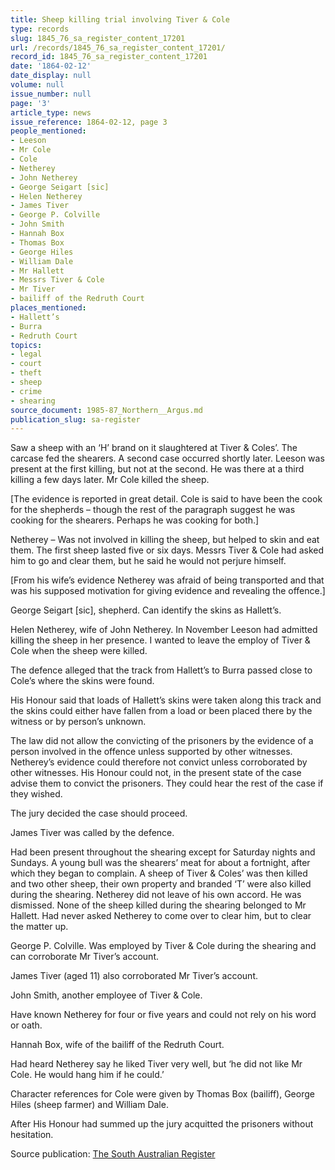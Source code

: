 ```yaml
---
title: Sheep killing trial involving Tiver & Cole
type: records
slug: 1845_76_sa_register_content_17201
url: /records/1845_76_sa_register_content_17201/
record_id: 1845_76_sa_register_content_17201
date: '1864-02-12'
date_display: null
volume: null
issue_number: null
page: '3'
article_type: news
issue_reference: 1864-02-12, page 3
people_mentioned:
- Leeson
- Mr Cole
- Cole
- Netherey
- John Netherey
- George Seigart [sic]
- Helen Netherey
- James Tiver
- George P. Colville
- John Smith
- Hannah Box
- Thomas Box
- George Hiles
- William Dale
- Mr Hallett
- Messrs Tiver & Cole
- Mr Tiver
- bailiff of the Redruth Court
places_mentioned:
- Hallett’s
- Burra
- Redruth Court
topics:
- legal
- court
- theft
- sheep
- crime
- shearing
source_document: 1985-87_Northern__Argus.md
publication_slug: sa-register
---
```


Saw a sheep with an ‘H’ brand on it slaughtered at Tiver & Coles’.  The carcase fed the shearers.  A second case occurred shortly later.  Leeson was present at the first killing, but not at the second.  He was there at a third killing a few days later.  Mr Cole killed the sheep.

[The evidence is reported in great detail.  Cole is said to have been the cook for the shepherds – though the rest of the paragraph suggest he was cooking for the shearers.  Perhaps he was cooking for both.]

Netherey – Was not involved in killing the sheep, but helped to skin and eat them.  The first sheep lasted five or six days.  Messrs Tiver & Cole had asked him to go and clear them, but he said he would not perjure himself.

[From his wife’s evidence Netherey was afraid of being transported and that was his supposed motivation for giving evidence and revealing the offence.]

George Seigart [sic], shepherd.  Can identify the skins as Hallett’s.

Helen Netherey, wife of John Netherey.  In November Leeson had admitted killing the sheep in her presence.  I wanted to leave the employ of Tiver & Cole when the sheep were killed.

The defence alleged that the track from Hallett’s to Burra passed close to Cole’s where the skins were found.

His Honour said that loads of Hallett’s skins were taken along this track and the skins could either have fallen from a load or been placed there by the witness or by person’s unknown.

The law did not allow the convicting of the prisoners by the evidence of a person involved in the offence unless supported by other witnesses.  Netherey’s evidence could therefore not convict unless corroborated by other witnesses.  His Honour could not, in the present state of the case advise them to convict the prisoners.  They could hear the rest of the case if they wished.

The jury decided the case should proceed.

James Tiver was called by the defence.

Had been present throughout the shearing except for Saturday nights and Sundays.  A young bull was the shearers’ meat for about a fortnight, after which they began to complain.  A sheep of Tiver & Coles’ was then killed and two other sheep, their own property and branded ‘T’ were also killed during the shearing.  Netherey did not leave of his own accord.  He was dismissed.  None of the sheep killed during the shearing belonged to Mr Hallett.  Had never asked Netherey to come over to clear him, but to clear the matter up.

George P. Colville.  Was employed by Tiver & Cole during the shearing and can corroborate Mr Tiver’s account.

James Tiver (aged 11) also corroborated Mr Tiver’s account.

John Smith, another employee of Tiver & Cole.

Have known Netherey for four or five years and could not rely on his word or oath.

Hannah Box, wife of the bailiff of the Redruth Court.

Had heard Netherey say he liked Tiver very well, but ‘he did not like Mr Cole.  He would hang him if he could.’

Character references for Cole were given by Thomas Box (bailiff), George Hiles (sheep farmer) and William Dale.

After His Honour had summed up the jury acquitted the prisoners without hesitation.

Source publication: [The South Australian Register](/publications/sa-register/)
